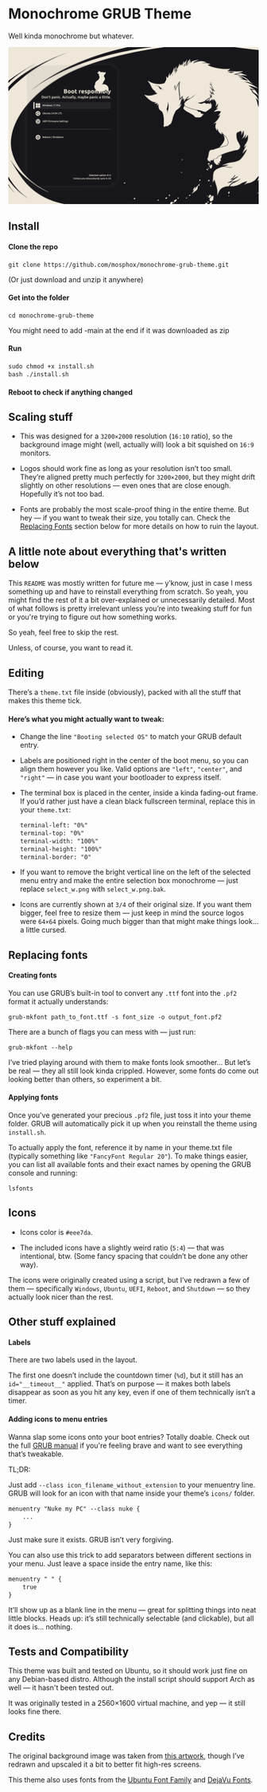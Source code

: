 # Monochrome GRUB Theme
Well kinda monochrome but whatever.

![Theme Screenshot](assets/example.png)

## Install
#### Clone the repo
```
git clone https://github.com/mosphox/monochrome-grub-theme.git
```
(Or just download and unzip it anywhere)

#### Get into the folder
```
cd monochrome-grub-theme
```
You might need to add -main at the end if it was downloaded as zip

#### Run
```
sudo chmod +x install.sh
bash ./install.sh
```
#### Reboot to check if anything changed

## Scaling stuff
- This was designed for a `3200×2000` resolution (`16:10` ratio), so the background image might (well, actually will) look a bit squished on `16:9` monitors.

- Logos should work fine as long as your resolution isn’t too small.
They’re aligned pretty much perfectly for `3200×2000`, but they might drift slightly on other resolutions — even ones that are close enough.
Hopefully it’s not too bad.

- Fonts are probably the most scale-proof thing in the entire theme.
But hey — if you want to tweak their size, you totally can.
Check the [Replacing Fonts](https://github.com/mosphox/monochrome-grub-theme?tab=readme-ov-file#replacing-fonts) section below for more details on how to ruin the layout.

## A little note about everything that's written below
This `README` was mostly written for future me — y’know, just in case I mess something up and have to reinstall everything from scratch.
So yeah, you might find the rest of it a bit over-explained or unnecessarily detailed.
Most of what follows is pretty irrelevant unless you’re into tweaking stuff for fun or you're trying to figure out how something works.

So yeah, feel free to skip the rest.

Unless, of course, you want to read it.

## Editing
There’s a `theme.txt` file inside (obviously), packed with all the stuff that makes this theme tick.

#### Here’s what you might actually want to tweak:

- Change the line `"Booting selected OS"` to match your GRUB default entry.

- Labels are positioned right in the center of the boot menu, so you can align them however you like.
Valid options are `"left"`, `"center"`, and `"right"` — in case you want your bootloader to express itself.

- The terminal box is placed in the center, inside a kinda fading-out frame.
If you’d rather just have a clean black fullscreen terminal, replace this in your `theme.txt`:

  ```
  terminal-left: "0%"
  terminal-top: "0%"
  terminal-width: "100%"
  terminal-height: "100%"
  terminal-border: "0"
  ```
- If you want to remove the bright vertical line on the left of the selected menu entry and make the entire selection box monochrome
— just replace `select_w.png` with `select_w.png.bak`.

- Icons are currently shown at `3/4` of their original size. If you want them bigger, feel free to resize them — just keep in mind the source logos were `64×64` pixels.
Going much bigger than that might make things look... a little cursed.

## Replacing fonts
#### Creating fonts
You can use GRUB’s built-in tool to convert any `.ttf` font into the `.pf2` format it actually understands:
```
grub-mkfont path_to_font.ttf -s font_size -o output_font.pf2
```
There are a bunch of flags you can mess with — just run:
```
grub-mkfont --help
```
I’ve tried playing around with them to make fonts look smoother…
But let’s be real — they all still look kinda crippled.
However, some fonts do come out looking better than others, so experiment a bit.

#### Applying fonts
Once you've generated your precious `.pf2` file, just toss it into your theme folder.
GRUB will automatically pick it up when you reinstall the theme using `install.sh`.

To actually apply the font, reference it by name in your theme.txt file (typically something like `"FancyFont Regular 20"`).
To make things easier, you can list all available fonts and their exact names by opening the GRUB console and running:
```
lsfonts
```

## Icons
- Icons color is `#eee7da`.

- The included icons have a slightly weird ratio (`5:4`) — that was intentional, btw.
(Some fancy spacing that couldn’t be done any other way).

 The icons were originally created using a script, but I’ve redrawn a few of them — specifically `Windows`, `Ubuntu`, `UEFI`, `Reboot`, and `Shutdown` — so they actually look nicer than the rest.

## Other stuff explained

#### Labels
There are two labels used in the layout.

The first one doesn’t include the countdown timer (`%d`), but it still has an `id="__timeout__"` applied.
That’s on purpose — it makes both labels disappear as soon as you hit any key, even if one of them technically isn’t a timer.

#### Adding icons to menu entries
Wanna slap some icons onto your boot entries? Totally doable.
Check out the full [GRUB manual](https://www.gnu.org/software/grub/manual/grub/grub.html) if you're feeling brave and want to see everything that’s tweakable.

TL;DR:

Just add `--class icon_filename_without_extension` to your menuentry line.
GRUB will look for an icon with that name inside your theme’s `icons/` folder.
```
menuentry "Nuke my PC" --class nuke {
    ...
}
```
Just make sure it exists. GRUB isn’t very forgiving.

You can also use this trick to add separators between different sections in your menu.
Just leave a space inside the entry name, like this:
```
menuentry " " {
    true
}
```
It’ll show up as a blank line in the menu — great for splitting things into neat little blocks.
Heads up: it’s still technically selectable (and clickable), but all it does is... nothing.

## Tests and Compatibility
This theme was built and tested on Ubuntu, so it should work just fine on any Debian-based distro. Although the install script should support Arch as well — it hasn't been tested out.

It was originally tested in a 2560×1600 virtual machine, and yep — it still looks fine there.

## Credits
The original background image was taken from [this artwork](https://www.furaffinity.net/view/12229289), though I’ve redrawn and upscaled it a bit to better fit high-res screens.

This theme also uses fonts from the [Ubuntu Font Family](https://design.ubuntu.com/font) and [DejaVu Fonts](https://dejavu-fonts.github.io).
